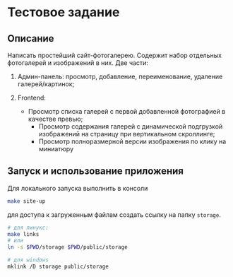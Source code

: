 # Тестовое задание

## Описание
Написать простейший сайт-фотогалерею.
Содержит набор отдельных фотогалерей и изображений в них.
Две части:
1. Админ-панель: просмотр, добавление, переименование, удаление галерей/картинок;
2. Frontend:

   - Просмотр списка галерей с первой добавленной фотографией в качестве превью;
     - Просмотр содержания галерей с динамической подгрузкой изображений на страницу при вертикальном скроллинге;
     - Просмотр полноразмерной версии изображения по клику на миниатюру

## Запуск и использование приложения

Для локального запуска выполнить в консоли

```bash
make site-up
```

для доступа к загруженным файлам создать ссылку на папку `storage`.

```bash
# для линукс:
make links
# или
ln -s $PWD/storage $PWD/public/storage

# для windows
mklink /D storage public/storage
```
